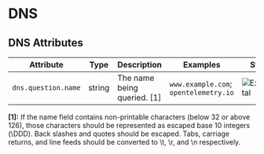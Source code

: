 <!--- Hugo front matter used to generate the website version of this page:
--->

# DNS

## DNS Attributes

<!-- semconv registry.dns(omit_requirement_level) -->
| Attribute  | Type | Description  | Examples  | Stability |
|---|---|---|---|---|
| `dns.question.name` | string | The name being queried. [1] | `www.example.com`; `opentelemetry.io` | ![Experimental](https://img.shields.io/badge/-experimental-blue) |

**[1]:** If the name field contains non-printable characters (below 32 or above 126), those characters should be represented as escaped base 10 integers (\DDD). Back slashes and quotes should be escaped. Tabs, carriage returns, and line feeds should be converted to \t, \r, and \n respectively.
<!-- endsemconv -->